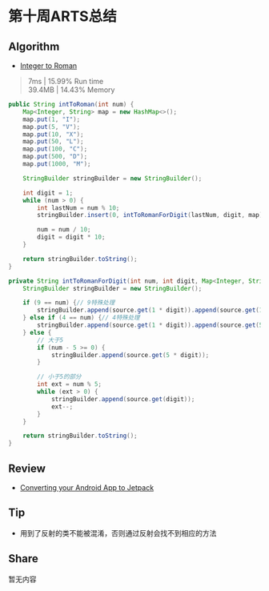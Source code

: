 # 第十周ARTS总结
## Algorithm
- [Integer to Roman](https://leetcode.com/problems/integer-to-roman/)
> 7ms | 15.99% Run time  
> 39.4MB | 14.43% Memory
```java
public String intToRoman(int num) {
    Map<Integer, String> map = new HashMap<>();
    map.put(1, "I");
    map.put(5, "V");
    map.put(10, "X");
    map.put(50, "L");
    map.put(100, "C");
    map.put(500, "D");
    map.put(1000, "M");

    StringBuilder stringBuilder = new StringBuilder();

    int digit = 1;
    while (num > 0) {
        int lastNum = num % 10;
        stringBuilder.insert(0, intToRomanForDigit(lastNum, digit, map));

        num = num / 10;
        digit = digit * 10;
    }

    return stringBuilder.toString();
}

private String intToRomanForDigit(int num, int digit, Map<Integer, String> source) {
    StringBuilder stringBuilder = new StringBuilder();

    if (9 == num) {// 9特殊处理
        stringBuilder.append(source.get(1 * digit)).append(source.get(10 * digit));
    } else if (4 == num) {// 4特殊处理
        stringBuilder.append(source.get(1 * digit)).append(source.get(5 * digit));
    } else {
        // 大于5
        if (num - 5 >= 0) {
            stringBuilder.append(source.get(5 * digit));
        }

        // 小于5的部分
        int ext = num % 5;
        while (ext > 0) {
            stringBuilder.append(source.get(digit));
            ext--;
        }
    }

    return stringBuilder.toString();
}
```

## Review
- [Converting your Android App to Jetpack](https://medium.com/google-developer-experts/converting-your-android-app-to-jetpack-85aecfce34d3)  

## Tip
+ 用到了反射的类不能被混淆，否则通过反射会找不到相应的方法

## Share
暂无内容

<Vssue title="第十周ARTS总结" />